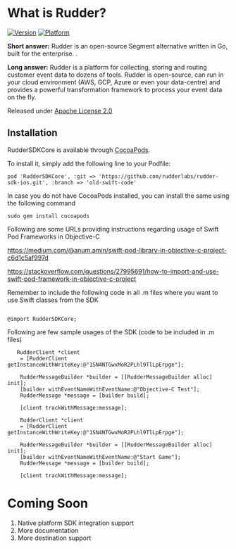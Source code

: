 # What is Rudder?

[![Version](https://img.shields.io/cocoapods/v/RudderSDKCore.svg?style=flat)](https://cocoapods.org/pods/RudderSDKCore)
[![Platform](https://img.shields.io/cocoapods/p/RudderSDKCore.svg?style=flat)](https://cocoapods.org/pods/RudderSDKCore)

**Short answer:** 
Rudder is an open-source Segment alternative written in Go, built for the enterprise. .

**Long answer:** 
Rudder is a platform for collecting, storing and routing customer event data to dozens of tools. Rudder is open-source, can run in your cloud environment (AWS, GCP, Azure or even your data-centre) and provides a powerful transformation framework to process your event data on the fly.

Released under [Apache License 2.0](https://www.apache.org/licenses/LICENSE-2.0)

## Installation

RudderSDKCore is available through [CocoaPods](https://cocoapods.org). 

To install it, simply add the following line to your Podfile:

```xcode
pod 'RudderSDKCore', :git => 'https://github.com/rudderlabs/rudder-sdk-ios.git', :branch => 'old-swift-code'
```

In case you do not have CocoaPods installed, you can install the same using the following command


```xcode
sudo gem install cocoapods
```


Following are some URLs providing instructions regarding usage of Swift Pod Frameworks in Objective-C

https://medium.com/@anum.amin/swift-pod-library-in-objective-c-project-c6d1c5af997d

https://stackoverflow.com/questions/27995691/how-to-import-and-use-swift-pod-framework-in-objective-c-project

Remember to include the following code in all .m files where you want to use Swift classes from the SDK

```xcode

@import RudderSDKCore;

```

Following are few sample usages of the SDK (code to be included in .m files)


```xcode
   RudderClient *client 
	= [RudderClient getInstanceWithWriteKey:@"1SN4NTGwxMoR2PLhl9TlLpErpge"];

    RudderMessageBuilder *builder = [[RudderMessageBuilder alloc] init];
    [builder withEventNameWithEventName:@"Objective-C Test"];
    RudderMessage *message = [builder build];
    
    [client trackWithMessage:message];

```
```xcode
    RudderClient *client 
	= [RudderClient getInstanceWithWriteKey:@"1SN4NTGwxMoR2PLhl9TlLpErpge"];
    
    RudderMessageBuilder *builder = [[RudderMessageBuilder alloc] init];
    [builder withEventNameWithEventName:@"Start Game"];
    RudderMessage *message = [builder build];
    
    [client trackWithMessage:message];
```


# Coming Soon

1. Native platform SDK integration support
2. More documentation
3. More destination support
